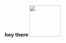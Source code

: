 ### hey there <img  src="https://media.giphy.com/media/RLW9YEaSBfBMt79fm4/giphy.gif?cid=ecf05e47wxc2icoot4ap2y8s1fz44o5ii17wnaz1w0ccf6bw&ep=v1_gifs_search&rid=giphy.gif&ct=g" width="100"> 

